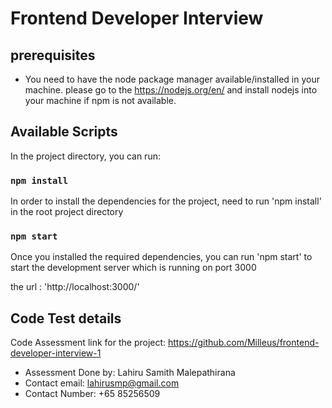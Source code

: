 # Frontend Developer Interview

## prerequisites 

* You need to have the node package manager available/installed in your machine.
    please go to the https://nodejs.org/en/ and install nodejs into your machine if npm is not available.


## Available Scripts

In the project directory, you can run:

### `npm install`

In order to install the dependencies for the project, need to run 'npm install' in the root project directory

### `npm start`

Once you installed the required dependencies, you can run 'npm start' to start the development server which is running on port 3000

the url : 'http://localhost:3000/'


## Code Test details

Code Assessment link for the project: https://github.com/Milleus/frontend-developer-interview-1


- Assessment Done by: Lahiru Samith Malepathirana
- Contact email: lahirusmp@gmail.com
- Contact Number: +65 85256509